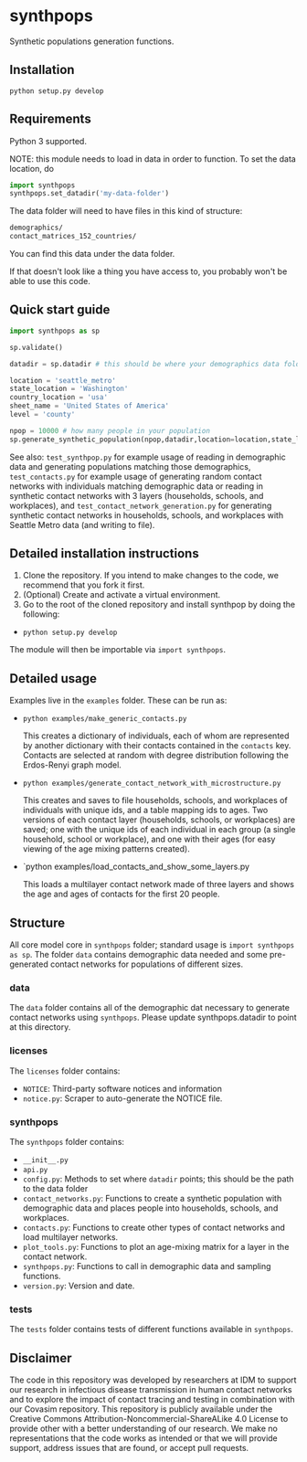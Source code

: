 # synthpops

Synthetic populations generation functions.

## Installation

`python setup.py develop`

## Requirements

Python 3 supported.

NOTE: this module needs to load in data in order to function. To set the data location, do

```python
import synthpops
synthpops.set_datadir('my-data-folder')
```

The data folder will need to have files in this kind of structure:

```bash
demographics/
contact_matrices_152_countries/
```
You can find this data under the data folder. 

If that doesn't look like a thing you have access to, you probably won't be able to use this code.

## Quick start guide

```python
import synthpops as sp

sp.validate()

datadir = sp.datadir # this should be where your demographics data folder resides

location = 'seattle_metro'
state_location = 'Washington'
country_location = 'usa'
sheet_name = 'United States of America'
level = 'county'

npop = 10000 # how many people in your population
sp.generate_synthetic_population(npop,datadir,location=location,state_location=state_location,country_location=country_location,sheet_name=sheet_name,level=level)

```

See also: `test_synthpop.py` for example usage of reading in demographic data and generating populations matching those demographics, `test_contacts.py` for example usage of generating random contact networks with individuals matching demographic data or reading in synthetic contact networks with 3 layers (households, schools, and workplaces), and `test_contact_network_generation.py` for generating synthetic contact networks  in households, schools, and workplaces with Seattle Metro data (and writing to file).

## Detailed installation instructions
1. Clone the repository. If you intend to make changes to the code, we recommend that you fork it first.
2. (Optional) Create and activate a virtual environment. 
3. Go to the root of the cloned repository and install synthpop by doing the following:

* `python setup.py develop`

The module will then be importable via `import synthpops`.

## Detailed usage

Examples live in the `examples` folder. These can be run as:

* `python examples/make_generic_contacts.py`
  
  This creates a dictionary of individuals, each of whom are represented by another dictionary with their contacts contained in the `contacts` key. Contacts are selected at random with degree distribution following the Erdos-Renyi graph model.

* `python examples/generate_contact_network_with_microstructure.py`
  
  This creates and saves to file households, schools, and workplaces of individuals with unique ids, and a table mapping ids to ages. Two versions of each contact layer (households, schools, or workplaces) are saved; one with the unique ids of each individual in each group (a single household, school or workplace), and one with their ages (for easy viewing of the age mixing patterns created).

* `python examples/load_contacts_and_show_some_layers.py
  
  This loads a multilayer contact network made of three layers and shows the age and ages of contacts for the first 20 people. 

## Structure

All core model core in `synthpops` folder; standard usage is `import synthpops as sp`. The folder `data` contains demographic data needed and some pre-generated contact networks for populations of different sizes. 

### data
The `data` folder contains all of the demographic dat necessary to generate contact networks using `synthpops`. Please update synthpops.datadir to point at this directory.

### licenses
The `licenses` folder contains:
* `NOTICE`: Third-party software notices and information
* `notice.py`: Scraper to auto-generate the NOTICE file.

### synthpops

The `synthpops` folder contains:

* `__init__.py`
* `api.py` 
* `config.py`: Methods to set where `datadir` points; this should be the path to the data folder
* `contact_networks.py`: Functions to create a synthetic population with demographic data and places people into households, schools, and workplaces.
* `contacts.py`: Functions to create other types of contact networks and load multilayer networks.
* `plot_tools.py`: Functions to plot an age-mixing matrix for a layer in the contact network. 
* `synthpops.py`: Functions to call in demographic data and sampling functions.
* `version.py`: Version and date.

### tests

The `tests` folder contains tests of different functions available in `synthpops`.

## Disclaimer

The code in this repository was developed by researchers at IDM to support our research in infectious disease transmission in human contact networks and to explore the impact of contact tracing and testing in combination with our Covasim repository. This repository is publicly available under the Creative Commons Attribution-Noncommercial-ShareALike 4.0 License to provide other with a better understanding of our research. We make no representations that the code works as intended or that we will provide support, address issues that are found, or accept pull requests. 
